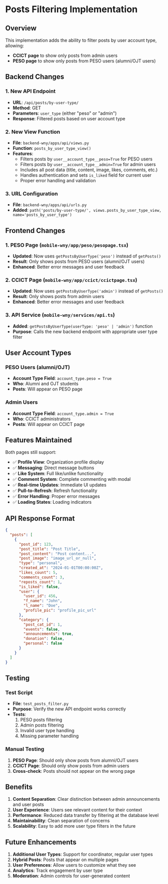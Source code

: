 # Posts Filtering Implementation

## Overview
This implementation adds the ability to filter posts by user account type, allowing:
- **CCICT page** to show only posts from admin users
- **PESO page** to show only posts from PESO users (alumni/OJT users)

## Backend Changes

### 1. New API Endpoint
- **URL**: `/api/posts/by-user-type/`
- **Method**: GET
- **Parameters**: `user_type` (either "peso" or "admin")
- **Response**: Filtered posts based on user account type

### 2. New View Function
- **File**: `backend-wny/apps/api/views.py`
- **Function**: `posts_by_user_type_view()`
- **Features**:
  - Filters posts by `user__account_type__peso=True` for PESO users
  - Filters posts by `user__account_type__admin=True` for admin users
  - Includes all post data (title, content, image, likes, comments, etc.)
  - Handles authentication and sets `is_liked` field for current user
  - Proper error handling and validation

### 3. URL Configuration
- **File**: `backend-wny/apps/api/urls.py`
- **Added**: `path('posts/by-user-type/', views.posts_by_user_type_view, name='posts_by_user_type')`

## Frontend Changes

### 1. PESO Page (`mobile-wny/app/peso/pesopage.tsx`)
- **Updated**: Now uses `getPostsByUserType('peso')` instead of `getPosts()`
- **Result**: Only shows posts from PESO users (alumni/OJT users)
- **Enhanced**: Better error messages and user feedback

### 2. CCICT Page (`mobile-wny/app/ccict/ccictpage.tsx`)
- **Updated**: Now uses `getPostsByUserType('admin')` instead of `getPosts()`
- **Result**: Only shows posts from admin users
- **Enhanced**: Better error messages and user feedback

### 3. API Service (`mobile-wny/services/api.ts`)
- **Added**: `getPostsByUserType(userType: 'peso' | 'admin')` function
- **Purpose**: Calls the new backend endpoint with appropriate user type filter

## User Account Types

### PESO Users (alumni/OJT)
- **Account Type Field**: `account_type.peso = True`
- **Who**: Alumni and OJT students
- **Posts**: Will appear on PESO page

### Admin Users
- **Account Type Field**: `account_type.admin = True`
- **Who**: CCICT administrators
- **Posts**: Will appear on CCICT page

## Features Maintained

Both pages still support:
- ✅ **Profile View**: Organization profile display
- ✅ **Messaging**: Direct message buttons
- ✅ **Like System**: Full like/unlike functionality
- ✅ **Comment System**: Complete commenting with modal
- ✅ **Real-time Updates**: Immediate UI updates
- ✅ **Pull-to-Refresh**: Refresh functionality
- ✅ **Error Handling**: Proper error messages
- ✅ **Loading States**: Loading indicators

## API Response Format

```json
{
  "posts": [
    {
      "post_id": 123,
      "post_title": "Post Title",
      "post_content": "Post content...",
      "post_image": "image_url_or_null",
      "type": "personal",
      "created_at": "2024-01-01T00:00:00Z",
      "likes_count": 5,
      "comments_count": 3,
      "reposts_count": 1,
      "is_liked": false,
      "user": {
        "user_id": 456,
        "f_name": "John",
        "l_name": "Doe",
        "profile_pic": "profile_pic_url"
      },
      "category": {
        "post_cat_id": 1,
        "events": false,
        "announcements": true,
        "donation": false,
        "personal": false
      }
    }
  ]
}
```

## Testing

### Test Script
- **File**: `test_posts_filter.py`
- **Purpose**: Verify the new API endpoint works correctly
- **Tests**:
  1. PESO posts filtering
  2. Admin posts filtering
  3. Invalid user type handling
  4. Missing parameter handling

### Manual Testing
1. **PESO Page**: Should only show posts from alumni/OJT users
2. **CCICT Page**: Should only show posts from admin users
3. **Cross-check**: Posts should not appear on the wrong page

## Benefits

1. **Content Separation**: Clear distinction between admin announcements and user posts
2. **User Experience**: Users see relevant content for their context
3. **Performance**: Reduced data transfer by filtering at the database level
4. **Maintainability**: Clean separation of concerns
5. **Scalability**: Easy to add more user type filters in the future

## Future Enhancements

1. **Additional User Types**: Support for coordinator, regular user types
2. **Hybrid Posts**: Posts that appear on multiple pages
3. **User Preferences**: Allow users to customize what they see
4. **Analytics**: Track engagement by user type
5. **Moderation**: Admin controls for user-generated content
